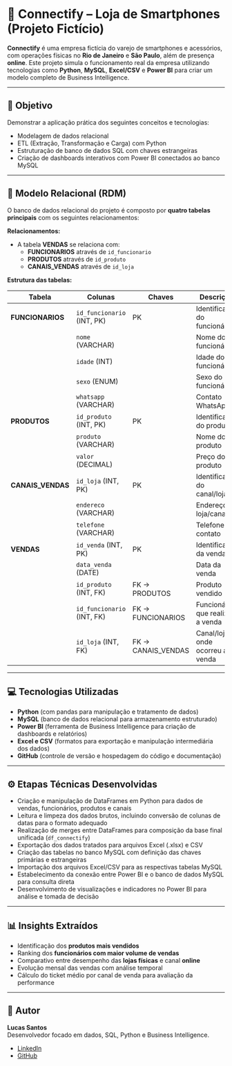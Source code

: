 # 📱 Connectify – Loja de Smartphones (Projeto Fictício)

**Connectify** é uma empresa fictícia do varejo de smartphones e acessórios, com operações físicas no **Rio de Janeiro** e **São Paulo**, além de presença **online**. Este projeto simula o funcionamento real da empresa utilizando tecnologias como **Python**, **MySQL**, **Excel/CSV** e **Power BI** para criar um modelo completo de Business Intelligence.

---

## 🎯 Objetivo

Demonstrar a aplicação prática dos seguintes conceitos e tecnologias:

- Modelagem de dados relacional
- ETL (Extração, Transformação e Carga) com Python
- Estruturação de banco de dados SQL com chaves estrangeiras
- Criação de dashboards interativos com Power BI conectados ao banco MySQL

---

## 🧱 Modelo Relacional (RDM)

O banco de dados relacional do projeto é composto por **quatro tabelas principais** com os seguintes relacionamentos:

**Relacionamentos:**

- A tabela **VENDAS** se relaciona com:
  - **FUNCIONARIOS** através de `id_funcionario`
  - **PRODUTOS** através de `id_produto`
  - **CANAIS_VENDAS** através de `id_loja`

**Estrutura das tabelas:**

| Tabela         | Colunas                               | Chaves            | Descrição                              |
|----------------|-------------------------------------|-------------------|--------------------------------------|
| **FUNCIONARIOS** | `id_funcionario` (INT, PK)          | PK                | Identificador do funcionário          |
|                | `nome` (VARCHAR)                    |                   | Nome do funcionário                   |
|                | `idade` (INT)                      |                   | Idade do funcionário                  |
|                | `sexo` (ENUM)                      |                   | Sexo do funcionário                   |
|                | `whatsapp` (VARCHAR)               |                   | Contato WhatsApp                      |
| **PRODUTOS**    | `id_produto` (INT, PK)              | PK                | Identificador do produto              |
|                | `produto` (VARCHAR)                |                   | Nome do produto                      |
|                | `valor` (DECIMAL)                  |                   | Preço do produto                      |
| **CANAIS_VENDAS** | `id_loja` (INT, PK)                 | PK                | Identificador do canal/loja           |
|                | `endereco` (VARCHAR)               |                   | Endereço da loja/canal                |
|                | `telefone` (VARCHAR)               |                   | Telefone de contato                   |
| **VENDAS**      | `id_venda` (INT, PK)                | PK                | Identificador da venda                |
|                | `data_venda` (DATE)                |                   | Data da venda                        |
|                | `id_produto` (INT, FK)             | FK → PRODUTOS     | Produto vendido                      |
|                | `id_funcionario` (INT, FK)         | FK → FUNCIONARIOS | Funcionário que realizou a venda      |
|                | `id_loja` (INT, FK)                | FK → CANAIS_VENDAS | Canal/loja onde ocorreu a venda      |

---

## 💻 Tecnologias Utilizadas

- **Python** (com pandas para manipulação e tratamento de dados)
- **MySQL** (banco de dados relacional para armazenamento estruturado)
- **Power BI** (ferramenta de Business Intelligence para criação de dashboards e relatórios)
- **Excel e CSV** (formatos para exportação e manipulação intermediária dos dados)
- **GitHub** (controle de versão e hospedagem do código e documentação)

---

## ⚙️ Etapas Técnicas Desenvolvidas

- Criação e manipulação de DataFrames em Python para dados de vendas, funcionários, produtos e canais
- Leitura e limpeza dos dados brutos, incluindo conversão de colunas de datas para o formato adequado
- Realização de merges entre DataFrames para composição da base final unificada (`df_connectify`)
- Exportação dos dados tratados para arquivos Excel (.xlsx) e CSV
- Criação das tabelas no banco MySQL com definição das chaves primárias e estrangeiras
- Importação dos arquivos Excel/CSV para as respectivas tabelas MySQL
- Estabelecimento da conexão entre Power BI e o banco de dados MySQL para consulta direta
- Desenvolvimento de visualizações e indicadores no Power BI para análise e tomada de decisão

---

## 📊 Insights Extraídos

- Identificação dos **produtos mais vendidos**
- Ranking dos **funcionários com maior volume de vendas**
- Comparativo entre desempenho das **lojas físicas** e canal **online**
- Evolução mensal das vendas com análise temporal
- Cálculo do ticket médio por canal de venda para avaliação da performance

---

## 👤 Autor

**Lucas Santos**  
Desenvolvedor focado em dados, SQL, Python e Business Intelligence.

- [LinkedIn](https://www.linkedin.com/in/lucass-dados)  
- [GitHub](https://github.com/Santos-LN)

